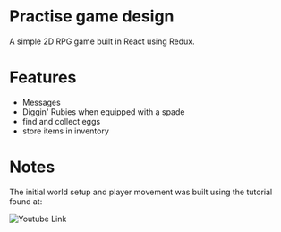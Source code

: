 # Practise game design

A simple 2D RPG game built in React using Redux. 

# Features

- Messages
- Diggin' Rubies when equipped with a spade
- find and collect eggs
- store items in inventory 


# Notes

The initial world setup and player movement was built using the tutorial found at: 

![Youtube Link](https://www.youtube.com/watch?v=QZcNGfcn-oo&index=2&list=PL7LIfgWox4lqIxOFQQzQMLIzYvNPHal8O)

